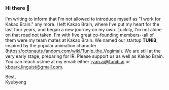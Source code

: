 ### Hi there 👋

<!--
**Kyubyong/kyubyong** is a ✨ _special_ ✨ repository because its `README.md` (this file) appears on your GitHub profile.

Here are some ideas to get you started:

- 🔭 I’m currently working on ...
- 🌱 I’m currently learning ...
- 👯 I’m looking to collaborate on ...
- 🤔 I’m looking for help with ...
- 💬 Ask me about ...
- 📫 How to reach me: ...
- 😄 Pronouns: ...
- ⚡ Fun fact: ...
-->


I'm writing to inform that I'm not allowed to introduce myself as "I work for Kakao Brain." any more. I left Kakao Brain, where I've put my heart for the last four years, and began a new journey on my own. Luckily, I'm not alone on that road not taken. I'm with five great co-founding members--all of them were my team mates at Kakao Brain. We named our startup **TUNiB**, inspired by the popular animation character (https://octonauts.fandom.com/wiki/Tunip_the_Vegimal). We are still at the very early stage, preparing for IR. Please support us as well as Kakao Brain. You can reach us/me at my email: either ryan.ai@tunib.ai or kbpark.linguist@gmail.com.

Best,<br>
Kyubyong
